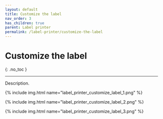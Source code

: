 ```yaml
---
layout: default
title: Customize the label
nav_order: 3
has_children: true
parent: Label printer
permalink: /label-printer/customize-the-label
---
```


# Customize the label
{: .no_toc }

---

Description.

{% include img.html name="label_printer_customize_label_1.png" %}

{% include img.html name="label_printer_customize_label_2.png" %}

{% include img.html name="label_printer_customize_label_3.png" %}